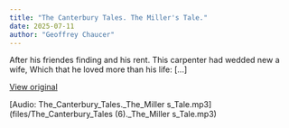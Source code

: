 ```yaml
---
title: "The Canterbury Tales. The Miller's Tale."
date: 2025-07-11
author: "Geoffrey Chaucer"
---
```


After his friendes finding and his rent.
This carpenter had wedded new a wife,
Which that he loved more than his life:
[...]

[View original](https://t.me/c/2696929880/419)


[Audio: The_Canterbury_Tales._The_Miller s_Tale.mp3](files/The_Canterbury_Tales (6)._The_Miller s_Tale.mp3)